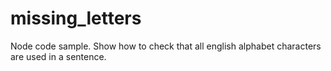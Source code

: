 # missing_letters
Node code sample. Show how to check that all english alphabet characters are used in a sentence.
